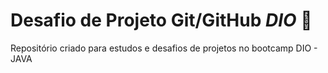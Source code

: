 # Desafio de Projeto Git/GitHub *DIO*  :bookmark_tabs:

Repositório criado para estudos e desafios de projetos no bootcamp DIO - JAVA
